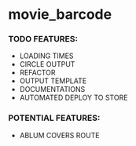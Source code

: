 # movie_barcode

### TODO FEATURES:
- LOADING TIMES
- CIRCLE OUTPUT
- REFACTOR
- OUTPUT TEMPLATE
- DOCUMENTATIONS
- AUTOMATED DEPLOY TO STORE

### POTENTIAL FEATURES:
- ABLUM COVERS ROUTE
